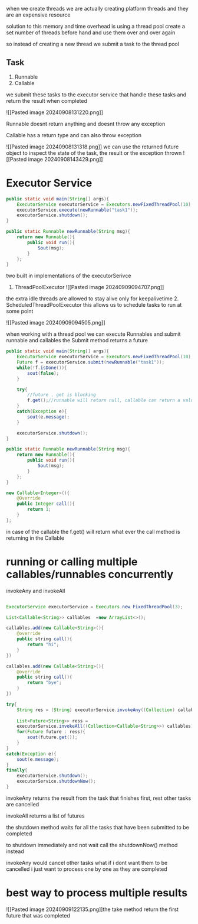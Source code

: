 when we create threads we are actually creating platform threads and they are an expensive resource

solution to this memory and time overhead is using a thread pool
create a set number of threads before hand and use them over and over again

so instead of creating a new thread we submit a task to the thread pool

## Task
1. Runnable
2. Callable

we submit these tasks to the executor service that handle these tasks and return the result when completed 

![[Pasted image 20240908131220.png]]

Runnable doesnt return anything and doesnt throw any exception

Callable has a return type and can also throw exception

![[Pasted image 20240908131318.png]]
 we can use the returned future object to inspect the state of the task, the result or the exception thrown
 ![[Pasted image 20240908143429.png]]

# Executor Service

```java
public static void main(String[] args){
	ExecutorService executorService = Executors.newFixedThreadPool(10);
	executorService.execute(newRunnable("task1"));
	executorService.shutdown();
}

public static Runnable newRunnable(String msg){
	return new Runnable(){
		public void run(){
			Sout(msg);
		}	
	};
}
```

two built in implementations of the executorSerivce
1. ThreadPoolExecutor
![[Pasted image 20240909094707.png]]

the extra idle threads are allowed to stay alive only for keepalivetime
2. ScheduledThreadPoolExecutor
this allows us to schedule tasks to run at some point

![[Pasted image 20240909094505.png]]

when working with a thread pool we can execute Runnables
and submit runnable and callables
the Submit method returns a future

```java
public static void main(String[] args){
	ExecutorService executorService = Executors.newFixedThreadPool(10);
	Future f = executorService.submit(newRunnable("task1"));
	while(!f.isDone()){
		sout(false);
	}

	try{
		//future . get is blocking
		f.get();//runnable will return null, callable can return a value
	}
	catch(Exception e){
		sout(e.message);
	}

	executorService.shutdown();
}

public static Runnable newRunnable(String msg){
	return new Runnable(){
		public void run(){
			Sout(msg);
		}	
	};
}
```

```java
new Callable<Integer>(){  
	@Override
    public Integer call(){  
        return 1;  
    }  
};
```

in case of the callable the f.get() will return what ever the call method is returning in the Callable

# running or calling multiple callables/runnables concurrently 

invokeAny and invokeAll

```java

ExecutorService executorService = Executors.new FixedThreadPool(3);

List<Callable<String>> callables  =new ArrayList<>();

callables.add(new Callable<String>(){
	@override
	public string call(){
		return "hi";
	}
})

callables.add(new Callable<String>(){
	@override
	public string call(){
		return "bye";
	}
})

try{
	String res = (String) executorService.invokeAny((Collection) callables);
	
	List<Future<String>> ress = 
	executorService.invokeAll((Collection<Callable<String>>) callables);
	for(Future future : ress){
		sout(future.get());
	}
}
catch(Exception e){
	sout(e.message);
}
finally{
	executorService.shutdown();
	executorService.shutdownNow();
}
```

invokeAny returns the result from the task that finishes first, rest other tasks are cancelled

invokeAll returns a list of futures

the shutdown method waits for all the tasks that have been submitted to be completed

to shutdown immediately and not wait call the shutdownNow() method instead

invokeAny would cancel other tasks what if i dont want them to be cancelled i just want to process one by one as they are completed
# best way to process multiple results 
![[Pasted image 20240909122135.png]]the take method return the first future that was completed